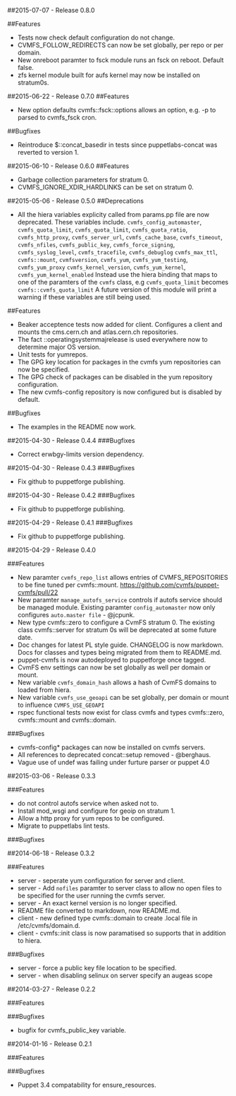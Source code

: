 ##2015-07-07 - Release 0.8.0

##Features
- Tests now check default configuration do not change.
- CVMFS_FOLLOW_REDIRECTS can now be set globally, per repo or per domain.
- New onreboot paramter to fsck module runs an fsck on reboot. Default false.
- zfs kernel module built for aufs kernel may now be installed on stratum0s.

##2015-06-22 - Release 0.7.0
##Features
- New option defaults cvmfs::fsck::options allows
  an option, e.g. -p to parsed to cvmfs_fsck cron.

##Bugfixes
- Reintroduce $::concat_basedir in tests since
  puppetlabs-concat was reverted to version 1.

##2015-06-10 - Release 0.6.0
##Features
- Garbage collection parameters for stratum 0.
- CVMFS_IGNORE_XDIR_HARDLINKS can be set on stratum 0.

##2015-05-06 - Release 0.5.0
##Deprecations
- All the hiera variables explicity called from params.pp
  file are now deprecated. These variables include.
  `cvmfs_config_automaster`, `cvmfs_quota_limit`, 
  `cvmfs_quota_limit`, `cvmfs_quota_ratio`, `cvmfs_http_proxy`,
  `cvmfs_server_url`, `cvmfs_cache_base`, `cvmfs_timeout`,
  `cvmfs_nfiles`, `cvmfs_public_key`, `cvmfs_force_signing`,
  `cvmfs_syslog_level`, `cvmfs_tracefile`, `cvmfs_debuglog`
  `cvmfs_max_ttl`, `cvmfs::mount`, `cvmfsversion`, 
  `cvmfs_yum`, `cvmfs_yum_testing`, `cvmfs_yum_proxy`
  `cvmfs_kernel_version`, `cvmfs_yum_kernel`, `cvmfs_yum_kernel_enabled`
  Instead use the hiera binding that maps to one of the paramters
  of the `cvmfs` class, e.g `cvmfs_quota_limit` becomes `cvmfs::cvmfs_quota_limit`
  A future version of this module will print a warning if these
  variables are still being used.


##Features
- Beaker acceptence tests now added for client. Configures
  a client and mounts the cms.cern.ch and atlas.cern.ch
  repositories. 
- The fact ::operatingsystemmajrelease is used everywhere now
  to determine major OS version.
- Unit tests for yumrepos.
- The GPG key location for packages in the cvmfs yum repositories
  can now be specified. 
- The GPG check of packages can be disabled in the yum repository 
  configuration.
- The new cvmfs-config repository is now configured but is disabled
  by default.


##Bugfixes
- The examples in the README now work.

##2015-04-30 - Release 0.4.4
###Bugfixes
- Correct erwbgy-limits version dependency.

##2015-04-30 - Release 0.4.3
###Bugfixes
- Fix github to puppetforge publishing.

##2015-04-30 - Release 0.4.2
###Bugfixes
- Fix github to puppetforge publishing.

##2015-04-29 - Release 0.4.1
###Bugfixes
- Fix github to puppetforge publishing.

##2015-04-29 - Release 0.4.0

###Features
- New paramter `cvmfs_repo_list` allows entries of CVMFS_REPOSITORIES to be fine
  tuned per cvmfs::mount. https://github.com/cvmfs/puppet-cvmfs/pull/22
- New paramter `manage_autofs_service` controls if autofs service should
  be managed module. Existing paramter `config_automaster` now only configures
  `auto.master file` - @jcpunk.
- New type cvmfs::zero to configure a CvmFS stratum 0. The existing
  class cvmfs::server for stratum 0s will be deprecated at some 
  future date.
- Doc changes for latest PL style guide. CHANGELOG is now markdown.
  Docs for classes and types being migrated from them to README.md.
- puppet-cvmfs is now autodeployed to puppetforge once tagged.
- CvmFS env settings can now be set globally as well per domain or mount.
- New variable `cvmfs_domain_hash` allows a hash of CvmFS domains to 
  loaded from hiera.
- New variable `cvmfs_use_geoapi` can be set globally, per domain or
  mount to influence `CVMFS_USE_GEOAPI`
- rspec functional tests now exist for class cvmfs and types 
  cvmfs::zero, cvmfs::mount and cvmfs::domain.


###Bugfixes
- cvmfs-config* packages can now be installed on cvmfs servers.
- All references to deprecated concat::setup removed - @berghaus.
- Vague use of undef was failing under furture parser or puppet
  4.0

##2015-03-06 - Release 0.3.3

###Features
- do not control autofs service when asked not to.
- Install mod_wsgi and configure for geoip on stratum 1.
- Allow a http proxy for yum repos to be configured.
- Migrate to puppetlabs lint tests.

###Bugfixes

##2014-06-18 - Release 0.3.2

###Features
- server - seperate yum configuration for server and client.
- server - Add `nofiles` paramter to server class to allow no open files to 
  be specified for the user running the cvmfs server.
- server - An exact kernel version is no longer specified.
- README file converted to markdown, now README.md.
- client - new defined type cvmfs::domain to create <domain>.local file in 
  /etc/cvmfs/domain.d.
- client - cvmfs::init class is now paramatised so supports that in addition to hiera.

###Bugfixes
- server - force a public key file location to be specified.
- server - when disabling selinux on server specify an augeas scope

##2014-03-27 - Release 0.2.2

###Features

###Bugfixes
- bugfix for cvmfs_public_key variable.

##2014-01-16 - Release 0.2.1

###Features

###Bugfixes
-  Puppet 3.4 compatability for ensure_resources.

